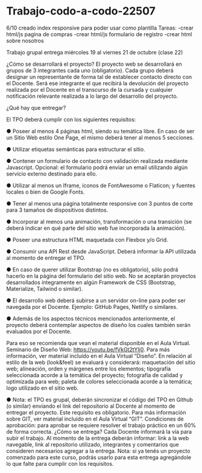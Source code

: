 # Trabajo-codo-a-codo-22507
6/10 creado index responsive para poder usar como plantilla
Tareas:
-crear html/js pagina de compras
-crear html/js formulario de registro
-crear html sobre nosotros

Trabajo grupal entrega miércoles 19 al viernes 21 de octubre (clase 22)

¿Cómo se desarrollará el proyecto?
El proyecto web se desarrollará en grupos de 3 integrantes cada uno (obligatorio). Cada grupo deberá designar un representante de forma tal de establecer contacto directo con el
Docente. Será ese integrante el que recibirá la devolución del proyecto realizada por el Docente en el transcurso de la cursada y cualquier notificación relevante realizada a lo largo
del desarrollo del proyecto.

¿Qué hay que entregar?

El TPO deberá cumplir con los siguientes requisitos:

● Poseer al menos 4 páginas html, siendo su temática libre. En caso de ser un Sitio
Web estilo One Page, el mismo deberá tener al menos 5 secciones.

● Utilizar etiquetas semánticas para estructurar el sitio.

● Contener un formulario de contacto con validación realizada mediante Javascript.
Opcional: el formulario podrá enviar un email utilizando algún servicio externo
destinado para ello.

● Utilizar al menos un Iframe, íconos de FontAwesome o Flaticon; y fuentes locales o bien de Google Fonts.

● Tener al menos una página totalmente responsive con 3 puntos de corte para 3 tamaños de dispositivos distintos.

● Incorporar al menos una animación, transformación o una transición (se deberá indicar en qué parte del sitio web fue incorporada la animación).

● Poseer una estructura HTML maquetada con Flexbox y/o Grid.

● Consumir una API Rest desde JavaScript. Deberá informar la API utilizada al momento de entregar el TPO.

● En caso de querer utilizar Bootstrap (no es obligatorio), sólo podrá hacerlo en la página del formulario del sitio web. No se aceptarán proyectos desarrollados íntegramente en algún Framework de CSS (Bootstrap, Materialize, Tailwind o similar).

● El desarrollo web deberá subirse a un servidor on-line para poder ser navegada por el Docente. Ejemplo: GitHub Pages, Netlify o similares.

● Además de los aspectos técnicos mencionados anteriormente, el proyecto deberá contemplar aspectos de diseño los cuales también serán evaluados por el Docente.

Para eso se recomienda que vean el material disponible en el Aula Virtual.
Seminario de Diseño Web: https://youtu.be/fVkGt2tYIj0. Para más información, ver material incluído en el Aula Virtual “Diseño”. En relación al estilo de la web (look&feel) se evaluará y considerará: maquetación del sitio web; alineación, orden
y márgenes entre los elementos; tipografía seleccionada acorde a la temática del proyecto; fotografía de calidad y optimizada para web; paleta de colores seleccionada acorde a la temática; logo utilizado en el sitio web.

● Nota: el TPO es grupal, deberán sincronizar el código del TPO en Github (o similar) enviando el link del repositorio al Docente al momento de entregar el proyecto. Este requisito es obligatorio. Para más información sobre GIT, ver material incluído en el
Aula Virtual “GIT”. 
Condiciones de aprobación: para aprobar se requiere resolver el trabajo práctico en un
60% de forma correcta.
¿Cómo se entrega?
Cada Docente informará la vía para subir el trabajo. Al momento de la entrega deberán informar: link a la web navegable, link al repositorio utilizado, integrantes y comentarios que consideren necesarios agregar a la entrega.
Nota: si ya tenés un proyecto comenzado para este curso, podrás usarlo para esta entrega agregándole lo que falte para cumplir con los requisitos.

